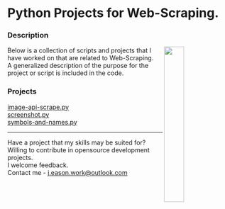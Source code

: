 # Python Projects for Web-Scraping.

### Description
<img align="right" src="https://img.freepik.com/free-vector/robotic-process-automation-illustration_23-2149226912.jpg?t=st=1648335976~exp=1648336576~hmac=cafddeada34feae3d0375eaafe494b6060cbd214025e4f2e8b8ed065af3ebce2&w=740" width=30% height=30%>
Below is a collection of scripts and projects that I have worked on that are related to Web-Scraping.<br>
A generalized description of the purpose for the project or script is included in the code.

### Projects
[image-api-scrape.py](https://github.com/JE-Work/Web-Scraping/blob/main/image_api_scrape.py)<br>
[screenshot.py](https://github.com/JE-Work/Web-Scraping/blob/main/screenshot.py)<br>
[symbols-and-names.py](https://github.com/JE-Work/Web-Scraping/blob/main/symbols_and_names.py)<br>

---

Have a project that my skills may be suited for? <br>
Willing to contribute in opensource development projects.<br>
I welcome feedback.<br>
Contact me - j.eason.work@outlook.com
